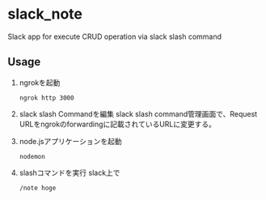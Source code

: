 # slack_note
Slack app for execute CRUD operation via slack slash command

## Usage
1. ngrokを起動

    ```
    ngrok http 3000
    ```

2. slack slash Commandを編集
slack slash command管理画面で、Request URLをngrokのforwardingに記載されているURLに変更する。

3. node.jsアプリケーションを起動
    ```
    nodemon
    ```
    
4. slashコマンドを実行
slack上で

    ```
    /note hoge
    ```
